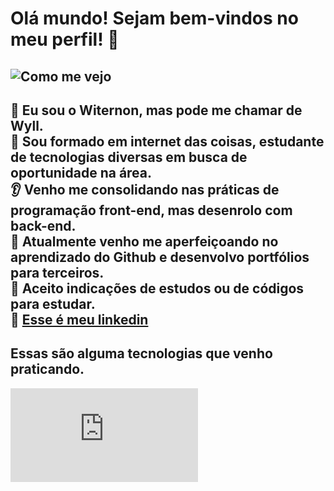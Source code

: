 # Olá mundo! Sejam bem-vindos no meu perfil! 👋
![Como me vejo](https://media0.giphy.com/media/v1.Y2lkPTc5MGI3NjExdDZpMThteG1pdDJ4cmZiNWd3ZzRxcmJkN3QxMDI3Mmk4N21sYWNydyZlcD12MV9pbnRlcm5hbF9naWZfYnlfaWQmY3Q9Zw/qgQUggAC3Pfv687qPC/giphy.gif)
------------
:eyes: Eu sou o Witernon, mas pode me chamar de Wyll.<br>
:speech_balloon: Sou formado em internet das coisas, estudante de tecnologias diversas em busca de oportunidade na área.<br>
:ear: Venho me consolidando nas práticas de programação front-end, mas desenrolo com back-end.<br>
:running: Atualmente venho me aperfeiçoando no aprendizado do Github e desenvolvo portfólios para terceiros.<br>
:cop: Aceito indicações de estudos ou de códigos para estudar.<br>
:star2: [Esse é meu linkedin](www.linkedin.com/in/wyll-melo-b5469a280)
-------------
## Essas são alguma tecnologias que venho praticando.
![javascript](https://cdn.jsdelivr.net/gh/devicons/devicon@latest/devicon.min.css)


<!--
**Witernon/Witernon** is a ✨ _special_ ✨ repository because its `README.md` (this file) appears on your GitHub profile.

Here are some ideas to get you started:

- 🔭 I’m currently working on ...
- 🌱 I’m currently learning ...
- 👯 I’m looking to collaborate on ...
- 🤔 I’m looking for help with ...
- 💬 Ask me about ...
- 📫 How to reach me: ...
- 😄 Pronouns: ...
- ⚡ Fun fact: ...
-->
